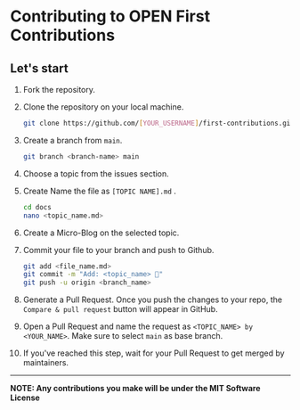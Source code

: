 # Contributing to OPEN First Contributions

## Let's start
1. Fork the repository.
2. Clone the repository on your local machine. 
   ```sh
   git clone https://github.com/[YOUR_USERNAME]/first-contributions.git
   ```

3. Create a branch from `main`. 
   ```sh
   git branch <branch-name> main
   ```
4. Choose a topic from the issues section. 
5. Create Name the file as `[TOPIC NAME].md` .
   ```sh
   cd docs
   nano <topic_name.md>
   ```
6. Create a Micro-Blog on the selected topic.
7. Commit your file to your branch and push to Github. 
   ```sh
   git add <file_name.md>
   git commit -m "Add: <topic_name> 🚀"
   git push -u origin <branch_name>
   ``` 
8. Generate a Pull Request. Once you push the changes to your repo, the `Compare & pull request` button will appear in GitHub.
9. Open a Pull Request and name the request as `<TOPIC_NAME> by <YOUR_NAME>`. Make sure to select `main` as base branch.
10. If you've reached this step, wait for your Pull Request to get merged by maintainers. 

*** 
**NOTE: Any contributions you make will be under the MIT Software License**
